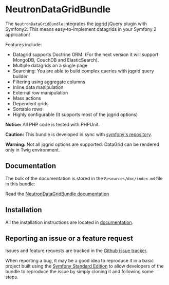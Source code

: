 NeutronDataGridBundle
=====================

The `NeutronDataGridBundle` integrates the [jqgrid](https://github.com/tonytomov/jqGrid)
jQuery plugin with Symfony2. This means easy-to-implement datagrids in your Symfony 2 application!

Features include:

- Datagrid supports Doctrine ORM. (For the next version it will support MongoDB, CouchDB and ElasticSearch).
- Multiple datagrids on a single page
- Searching: You are able to build complex queries with jqgrid query builder
- Filtering using aggregate columns
- Inline data manipulation
- External row manipulation
- Mass actions
- Dependent grids
- Sortable rows
- Highly configurable (It supports most of the jqgrid options)

**Notice:** All PHP code is tested with PHPUnit.

**Caution:** This bundle is developed in sync with [symfony's repository](https://github.com/symfony/symfony). 

**Warning:** Not all jqgrid options are supported. DataGrid can be rendered only in Twig environment.

Documentation
-------------

The bulk of the documentation is stored in the `Resources/doc/index.md`
file in this bundle:

Read the [NeutronDataGridBundle documentation](Resources/doc/index.md)

Installation
------------

All the installation instructions are located in [documentation](Resources/doc/index.md).

Reporting an issue or a feature request
---------------------------------------

Issues and feature requests are tracked in the [Github issue tracker](https://github.com/neutron-project/datagrid-bundle/issues).

When reporting a bug, it may be a good idea to reproduce it in a basic project
built using the [Symfony Standard Edition](https://github.com/symfony/symfony-standard)
to allow developers of the bundle to reproduce the issue by simply cloning it
and following some steps.


